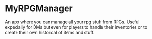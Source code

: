 # MyRPGManager
An app where you can manage all your rpg stuff from RPGs.
Useful expecially for DMs but even for players to handle their inventories or to create their own historical of items and stuff.
